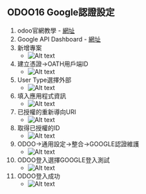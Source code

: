 ## ODOO16 Google認證設定
1. odoo官網教學 - [網址](https://console.cloud.google.com/apis/dashboard?project=modular-shard-314005)
2. Google API Dashboard - [網址](https://console.developers.google.com/)
3. 新增專案
   + ![Alt text](https://github.com/ksharry/odoo-repository/blob/main/pic/D1401.png?raw=true)
4. 建立憑證->OATH用戶端ID
   + ![Alt text](https://github.com/ksharry/odoo-repository/blob/main/pic/D1402.png?raw=true)
5. User Type選擇外部
   + ![Alt text](https://github.com/ksharry/odoo-repository/blob/main/pic/D1403.png?raw=true)
6. 填入應用程式資訊
   + ![Alt text](https://github.com/ksharry/odoo-repository/blob/main/pic/D1404.png?raw=true)
7. 已授權的重新導向URI
   + ![Alt text](https://github.com/ksharry/odoo-repository/blob/main/pic/D1405.png?raw=true)
7. 取得已授權的ID
   + ![Alt text](https://github.com/ksharry/odoo-repository/blob/main/pic/D1406.png?raw=true)
7. ODOO->通用設定->整合->GOOGLE認證維護
   + ![Alt text](https://github.com/ksharry/odoo-repository/blob/main/pic/D1407.png?raw=true)
7. ODOO登入選擇GOOGLE登入測試
   + ![Alt text](https://github.com/ksharry/odoo-repository/blob/main/pic/D1408.png?raw=true)
7. ODOO登入成功
   + ![Alt text](https://github.com/ksharry/odoo-repository/blob/main/pic/D1409.png?raw=true)
